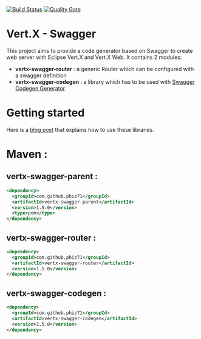 [![Build Status](https://travis-ci.org/phiz71/vertx-swagger.svg?branch=master)](https://travis-ci.org/phiz71/vertx-swagger)
[![Quality Gate](https://sonarcloud.io/api/project_badges/measure?project=com.github.phiz71%3Avertx-swagger-parent&metric=alert_status)](https://sonarcloud.io/dashboard?id=com.github.phiz71%3Avertx-swagger-parent)

# Vert.X - Swagger
This project aims to provide a code generator based on Swagger to create web server with Eclipse Vert.X and Vert.X Web.
It contains 2 modules:
 - **vertx-swagger-router** : a generic Router which can be configured with a swagger definition
 - **vertx-swagger-codegen** : a library which has to be used with [Swagger Codegen Generator](https://github.com/swagger-api/swagger-codegen#swagger-code-generator)
  
# Getting started 
Here is a [blog post](http://vertx.io/blog/presentation-of-the-vert-x-swagger-project) that explains how to use these libraries.
  
# Maven :
## vertx-swagger-parent :
```XML
<dependency>
  <groupId>com.github.phiz71</groupId>
  <artifactId>vertx-swagger-parent</artifactId>
  <version>1.5.0</version>
  <type>pom</type>
</dependency>
```

## vertx-swagger-router :
```XML
<dependency>
  <groupId>com.github.phiz71</groupId>
  <artifactId>vertx-swagger-router</artifactId>
  <version>1.5.0</version>
</dependency>
```

## vertx-swagger-codegen :
```XML
<dependency>
  <groupId>com.github.phiz71</groupId>
  <artifactId>vertx-swagger-codegen</artifactId>
  <version>1.5.0</version>
</dependency>
```
